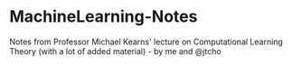 # MachineLearning-Notes
Notes from Professor Michael Kearns' lecture on Computational Learning Theory (with a lot of added material) - by me and @jtcho
